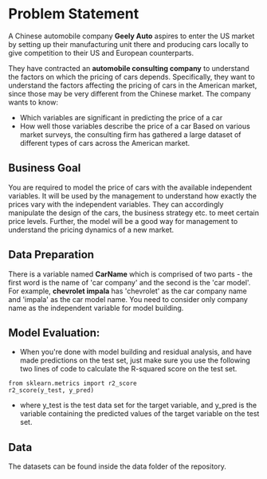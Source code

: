 # Problem Statement

A Chinese automobile company **Geely Auto** aspires to enter the US market by setting up their manufacturing unit there and producing cars locally to give competition to their US and European counterparts.

They have contracted an **automobile consulting company** to understand the factors on which the pricing of cars depends. Specifically, they want to understand the factors affecting the pricing of cars in the American market, since those may be very different from the Chinese market. The company wants to know:

- Which variables are significant in predicting the price of a car
- How well those variables describe the price of a car
Based on various market surveys, the consulting firm has gathered a large dataset of different types of cars across the American market.

## Business Goal

You are required to model the price of cars with the available independent variables. It will be used by the management to understand how exactly the prices vary with the independent variables. They can accordingly manipulate the design of the cars, the business strategy etc. to meet certain price levels. Further, the model will be a good way for management to understand the pricing dynamics of a new market.

## Data Preparation

There is a variable named **CarName** which is comprised of two parts - the first word is the name of 'car company' and the second is the 'car model'. For example, **chevrolet impala** has 'chevrolet' as the car company name and 'impala' as the car model name. You need to consider only company name as the independent variable for model building.

## Model Evaluation:

- When you're done with model building and residual analysis, and have made predictions on the test set, just make sure you use the following two lines of code to calculate the R-squared score on the test set.

```
from sklearn.metrics import r2_score
r2_score(y_test, y_pred)
```

  - where y_test is the test data set for the target variable, and y_pred is the variable containing the predicted values of the target variable on the test set.

## Data
The datasets can be found inside the data folder of the repository.